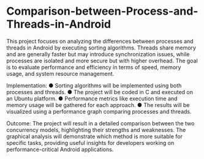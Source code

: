 # Comparison-between-Process-and-Threads-in-Android

This project focuses on analyzing the differences between processes and threads in Android
by executing sorting algorithms. Threads share memory and are generally faster but may
introduce synchronization issues, while processes are isolated and more secure but with
higher overhead. The goal is to evaluate performance and efficiency in terms of speed,
memory usage, and system resource management.

Implementation:
● Sorting algorithms will be implemented using both processes and threads.
● The project will be coded in C and executed on an Ubuntu platform.
● Performance metrics like execution time and memory usage will be gathered for each
approach.
● The results will be visualized using a performance graph comparing processes and
threads.

Outcome:
The project will result in a detailed comparison between the two concurrency models,
highlighting their strengths and weaknesses. The graphical analysis will demonstrate which
method is more suitable for specific tasks, providing useful insights for developers working
on performance-critical Android applications.
